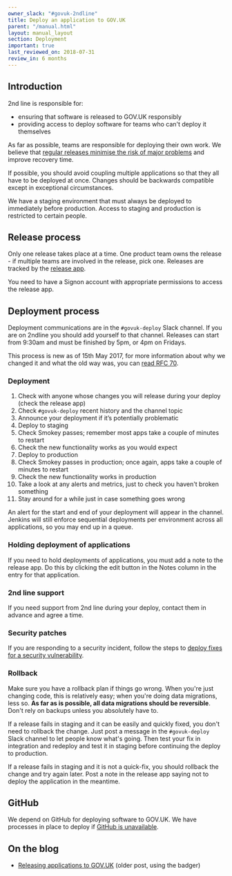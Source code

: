 ```yaml
---
owner_slack: "#govuk-2ndline"
title: Deploy an application to GOV.UK
parent: "/manual.html"
layout: manual_layout
section: Deployment
important: true
last_reviewed_on: 2018-07-31
review_in: 6 months
---
```


## Introduction

2nd line is responsible for:

- ensuring that software is released to GOV.UK responsibly
- providing access to deploy software for teams who can't deploy it themselves

As far as possible, teams are responsible for deploying their own work. We
believe that [regular releases minimise the risk of major problems][regular_releases_reduce_risk]
and improve recovery time.

[regular_releases_reduce_risk]: https://gds.blog.gov.uk/2012/11/02/regular-releases-reduce-risk/

If possible, you should avoid coupling multiple applications so that they all
have to be deployed at once. Changes should be backwards compatible except in
exceptional circumstances.

We have a staging environment that must always be deployed to immediately
before production. Access to staging and production is restricted to certain
people.

## Release process

Only one release takes place at a time. One product team owns the release - if
multiple teams are involved in the release, pick one. Releases are tracked by
the [release app](https://release.publishing.service.gov.uk/).

You need to have a Signon account with appropriate permissions to access the
release app.

## Deployment process

Deployment communications are in the `#govuk-deploy` Slack channel. If you are
on 2ndline you should add yourself to that channel. Releases can
start from 9:30am and must be finished by 5pm, or 4pm on Fridays.

This process is new as of 15th May 2017, for more information about why we
changed it and what the old way was, you can
[read RFC 70](https://github.com/alphagov/govuk-rfcs/blob/master/rfc-070-path-towards-continuous-deployment-cd.md).

### Deployment

1. Check with anyone whose changes you will release during your deploy (check the release app)
1. Check `#govuk-deploy` recent history and the channel topic
1. Announce your deployment if it’s potentially problematic
1. Deploy to staging
1. Check Smokey passes; remember most apps take a couple of minutes to restart
1. Check the new functionality works as you would expect
1. Deploy to production
1. Check Smokey passes in production; once again, apps take a couple of minutes
    to restart
1. Check the new functionality works in production
1. Take a look at any alerts and metrics, just to check you haven't broken
   something
1. Stay around for a while just in case something goes wrong

An alert for the start and end of your deployment will appear in the channel.
Jenkins will still enforce sequential deployments per environment across all
applications, so you may end up in a queue.

### Holding deployment of applications

If you need to hold deployments of applications, you must add a note to the
release app. Do this by clicking the edit button in the Notes column in the
entry for that application.

### 2nd line support

If you need support from 2nd line during your deploy, contact them in advance
and agree a time.

### Security patches

If you are responding to a security incident, follow the steps to
[deploy fixes for a security vulnerability](deploy-fixes-for-a-security-vulnerability.html).

### Rollback

Make sure you have a rollback plan if things go wrong. When you're just
changing code, this is relatively easy; when you're doing data migrations, less
so. **As far as is possible, all data migrations should be reversible**. Don't
rely on backups unless you absolutely have to.

If a release fails in staging and it can be easily and quickly fixed, you don't
need to rollback the change. Just post a message in the `#govuk-deploy` Slack
channel to let people know what's going. Then test your fix in integration and
redeploy and test it in staging before continuing the deploy to production.

If a release fails in staging and it is not a quick-fix, you should rollback
the change and try again later. Post a note in the release app saying not to
deploy the application in the meantime.

## GitHub

We depend on GitHub for deploying software to GOV.UK. We have processes in
place to deploy if [GitHub is unavailable](github-unavailable.html).

## On the blog

- [Releasing applications to GOV.UK](https://gdstechnology.blog.gov.uk/2014/09/10/releasing-applications-to-gov-uk/) (older post, using the badger)

